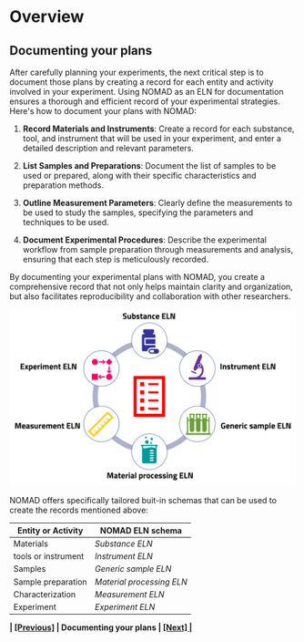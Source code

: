 # Overview
## **Documenting your plans**

After carefully planning your experiments, the next critical step is to document those plans by creating a record for each entity and activity involved in your experiment. Using NOMAD as an ELN for documentation ensures a thorough and efficient record of your experimental strategies. Here's how to document your plans with NOMAD:

1. **Record Materials and Instruments**: Create a record for each substance, tool, and instrument that will be used in your experiment, and enter a detailed description and relevant parameters. 


2. **List Samples and Preparations**: Document the list of samples to be used or prepared, along with their specific characteristics and preparation methods.

3. **Outline Measurement Parameters**: Clearly define the measurements to be used to study the samples, specifying the parameters and techniques to be used.

4. **Document Experimental Procedures**: Describe the experimental workflow from sample preparation through measurements and analysis, ensuring that each step is meticulously recorded.

By documenting your experimental plans with NOMAD, you create a comprehensive record that not only helps maintain clarity and organization, but also facilitates reproducibility and collaboration with other researchers.

![Alt text](images/Overview/3.png)

NOMAD offers specifically tailored buit-in schemas that can be used to create the records mentioned above: 

| Entity or Activity | NOMAD ELN schema |
|--------------------|------------------|
| Materials | *Substance ELN*| 
| tools or instrument | *Instrument ELN*|
| Samples | *Generic sample ELN*|
| Sample preparation | *Material processing ELN*|
| Characterization | *Measurement ELN*| 
| Experiment | *Experiment ELN*| 


**| [[Previous]](5_01_Overview_plan.md) |   Documenting your plans   | [[Next] ](5_03_Overview_manage.md)|**
